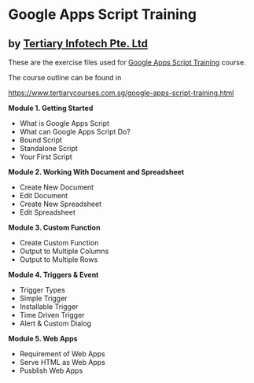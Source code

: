 # Google Apps Script Training
## by [Tertiary Infotech Pte. Ltd](https://www.tertiarycourses.com.sg/)

These are the exercise files used for [Google Apps Script Training](https://www.tertiarycourses.com.sg/google-apps-script-training.html) course. 

The course outline can be found in 

https://www.tertiarycourses.com.sg/google-apps-script-training.html

<p><strong>Module 1. Getting Started</strong></p>
<ul>
<li>What is Google Apps Script</li>
<li>What can Google Apps Script Do?&nbsp;</li>
<li>Bound Script</li>
<li>Standalone Script</li>
<li>Your First Script</li>
</ul>
<p><strong>Module 2. Working With Document and Spreadsheet</strong></p>
<ul>
<li>Create New Document</li>
<li>Edit Document</li>
<li>Create New Spreadsheet</li>
<li>Edit Spreadsheet</li>
</ul>
<p><strong>Module 3. Custom Function</strong></p>
<ul>
<li>Create Custom Function</li>
<li>Output to Multiple Columns</li>
<li>Output to Multiple Rows</li>
</ul>
<p><strong>Module 4. Triggers &amp; Event</strong></p>
<ul>
<li>Trigger Types</li>
<li>Simple Trigger</li>
<li>Installable Trigger</li>
<li>Time Driven Trigger</li>
<li>Alert &amp; Custom Dialog</li>
</ul>
<p><strong>Module 5. Web Apps</strong></p>
<ul>
<li>Requirement of Web Apps</li>
<li>Serve HTML as Web Apps</li>
<li>Pusblish Web Apps</li>
</ul>
